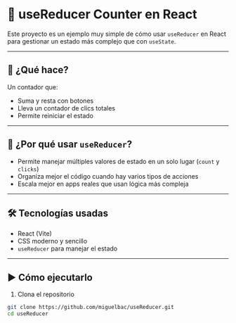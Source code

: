 # 🧮 useReducer Counter en React

Este proyecto es un ejemplo muy simple de cómo usar `useReducer` en React para gestionar un estado más complejo que con `useState`.

---

## 📌 ¿Qué hace?

Un contador que:
- Suma y resta con botones
- Lleva un contador de clics totales
- Permite reiniciar el estado

---

## 🧠 ¿Por qué usar `useReducer`?

- Permite manejar múltiples valores de estado en un solo lugar (`count` y `clicks`)
- Organiza mejor el código cuando hay varios tipos de acciones
- Escala mejor en apps reales que usan lógica más compleja

---

## 🛠️ Tecnologías usadas

- React (Vite)
- CSS moderno y sencillo
- `useReducer` para manejar el estado

---

## ▶️ Cómo ejecutarlo

1. Clona el repositorio
```bash
git clone https://github.com/miguelbac/useReducer.git
cd useReducer
